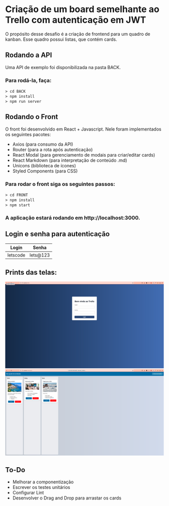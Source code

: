 # Criação de um board semelhante ao Trello com autenticação em JWT

O propósito desse desafio é a criação de frontend para um quadro de kanban. Esse quadro possui listas, que contém cards.

## Rodando a API

Uma API de exemplo foi disponibilizada na pasta BACK.

### Para rodá-la, faça:

```console
> cd BACK
> npm install
> npm run server
```

## Rodando o Front

O front foi desenvolvido em React + Javascript. Nele foram implementados os seguintes pacotes:
- Axios (para consumo da API)
- Router (para a rota após autenticação)
- React Modal (para gerenciamento de modais para criar/editar cards)
- React Markdown (para interpretação de conteúdo .md)
- Unicons (biblioteca de ícones)
- Styled Components (para CSS)

### Para rodar o front siga os seguintes passos:

```console
> cd FRONT
> npm install
> npm start
```

### A aplicação estará rodando em http://localhost:3000.

## Login e senha para autenticação
| Login | Senha |
| ------ | ------ |
| letscode | lets@123 |


## Prints das telas:
![Tela de login](https://github.com/roofranklin/react_trello/raw/main/tela-login.png)
![Tela de login](https://github.com/roofranklin/react_trello/raw/main/tela-board.png)

## To-Do

- Melhorar a componentização
- Escrever os testes unitários
- Configurar Lint
- Desenvolver o Drag and Drop para arrastar os cards